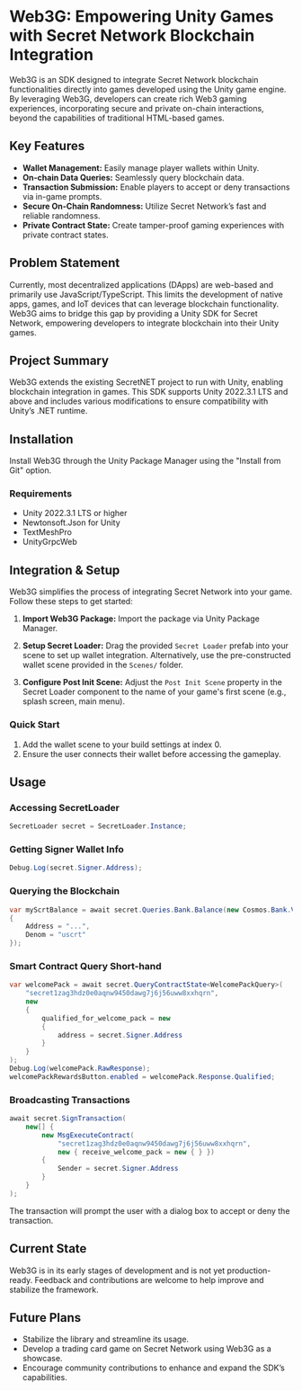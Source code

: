 # Web3G: Empowering Unity Games with Secret Network Blockchain Integration

Web3G is an SDK designed to integrate Secret Network blockchain functionalities directly into games developed using the Unity game engine. By leveraging Web3G, developers can create rich Web3 gaming experiences, incorporating secure and private on-chain interactions, beyond the capabilities of traditional HTML-based games.

## Key Features
- **Wallet Management:** Easily manage player wallets within Unity.
- **On-chain Data Queries:** Seamlessly query blockchain data.
- **Transaction Submission:** Enable players to accept or deny transactions via in-game prompts.
- **Secure On-Chain Randomness:** Utilize Secret Network’s fast and reliable randomness.
- **Private Contract State:** Create tamper-proof gaming experiences with private contract states.

## Problem Statement
Currently, most decentralized applications (DApps) are web-based and primarily use JavaScript/TypeScript. This limits the development of native apps, games, and IoT devices that can leverage blockchain functionality. Web3G aims to bridge this gap by providing a Unity SDK for Secret Network, empowering developers to integrate blockchain into their Unity games.

## Project Summary
Web3G extends the existing SecretNET project to run with Unity, enabling blockchain integration in games. This SDK supports Unity 2022.3.1 LTS and above and includes various modifications to ensure compatibility with Unity’s .NET runtime.

## Installation
Install Web3G through the Unity Package Manager using the "Install from Git" option.

### Requirements
- Unity 2022.3.1 LTS or higher
- Newtonsoft.Json for Unity
- TextMeshPro
- UnityGrpcWeb

## Integration & Setup
Web3G simplifies the process of integrating Secret Network into your game. Follow these steps to get started:

1. **Import Web3G Package:**
   Import the package via Unity Package Manager.

2. **Setup Secret Loader:**
   Drag the provided `Secret Loader` prefab into your scene to set up wallet integration.
   Alternatively, use the pre-constructed wallet scene provided in the `Scenes/` folder.

3. **Configure Post Init Scene:**
   Adjust the `Post Init Scene` property in the Secret Loader component to the name of your game's first scene (e.g., splash screen, main menu).

### Quick Start
1. Add the wallet scene to your build settings at index 0.
2. Ensure the user connects their wallet before accessing the gameplay.

## Usage

### Accessing SecretLoader
```csharp
SecretLoader secret = SecretLoader.Instance;
```

### Getting Signer Wallet Info
```csharp
Debug.Log(secret.Signer.Address);
```

### Querying the Blockchain
```csharp
var myScrtBalance = await secret.Queries.Bank.Balance(new Cosmos.Bank.V1Beta1.QueryBalanceRequest()
{
    Address = "...", 
    Denom = "uscrt" 
});
```

### Smart Contract Query Short-hand
```csharp
var welcomePack = await secret.QueryContractState<WelcomePackQuery>(
    "secret1zag3hdz0e0aqnw9450dawg7j6j56uww8xxhqrn", 
    new 
    { 
        qualified_for_welcome_pack = new 
        { 
            address = secret.Signer.Address 
        } 
    }
);
Debug.Log(welcomePack.RawResponse);
welcomePackRewardsButton.enabled = welcomePack.Response.Qualified;
```

### Broadcasting Transactions
```csharp
await secret.SignTransaction(
    new[] { 
        new MsgExecuteContract(
            "secret1zag3hdz0e0aqnw9450dawg7j6j56uww8xxhqrn", 
            new { receive_welcome_pack = new { } }) 
        {
            Sender = secret.Signer.Address 
        }
    }
);
```
The transaction will prompt the user with a dialog box to accept or deny the transaction.

## Current State
Web3G is in its early stages of development and is not yet production-ready. Feedback and contributions are welcome to help improve and stabilize the framework.

## Future Plans
- Stabilize the library and streamline its usage.
- Develop a trading card game on Secret Network using Web3G as a showcase.
- Encourage community contributions to enhance and expand the SDK’s capabilities.
